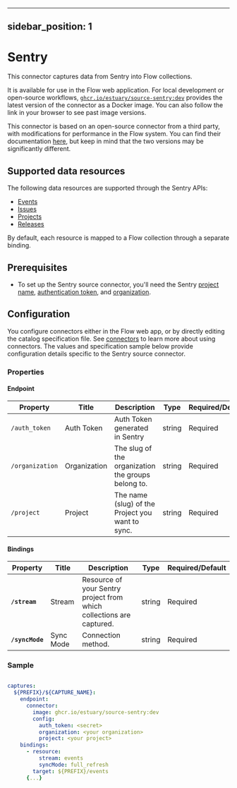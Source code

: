 
---
sidebar_position: 1
---

# Sentry

This connector captures data from Sentry into Flow collections.

It is available for use in the Flow web application. For local development or open-source workflows, [`ghcr.io/estuary/source-sentry:dev`](https://ghcr.io/estuary/source-sentry:dev) provides the latest version of the connector as a Docker image. You can also follow the link in your browser to see past image versions.

This connector is based on an open-source connector from a third party, with modifications for performance in the Flow system.
You can find their documentation [here](https://docs.airbyte.com/integrations/sources/sentry/),
but keep in mind that the two versions may be significantly different.

## Supported data resources

The following data resources are supported through the Sentry APIs:

* [Events](https://docs.sentry.io/api/events/list-a-projects-events/)
* [Issues](https://docs.sentry.io/api/events/list-a-projects-issues/)
* [Projects](https://docs.sentry.io/api/projects/list-your-projects/)
* [Releases](https://docs.sentry.io/api/releases/list-an-organizations-releases/)

By default, each resource is mapped to a Flow collection through a separate binding.

## Prerequisites

* To set up the Sentry source connector, you'll need the Sentry [project name](https://docs.sentry.io/product/projects/), [authentication token](https://docs.sentry.io/api/auth/#auth-tokens), and [organization](https://docs.sentry.io/product/accounts/membership/).

## Configuration

You configure connectors either in the Flow web app, or by directly editing the catalog specification file.
See [connectors](../../../concepts/connectors.md#using-connectors) to learn more about using connectors. The values and specification sample below provide configuration details specific to the Sentry source connector.

### Properties

#### Endpoint

| Property | Title | Description | Type | Required/Default |
|---|---|---|---|---|
| `/auth_token` | Auth Token | Auth Token generated in Sentry | string | Required |
| `/organization` | Organization | The slug of the organization the groups belong to. | string | Required |
| `/project` | Project | The name (slug) of the Project you want to sync. | string | Required |

#### Bindings

| Property | Title | Description | Type | Required/Default |
|---|---|---|---|---|
| **`/stream`** | Stream | Resource of your Sentry project from which collections are captured. | string | Required |
| **`/syncMode`** | Sync Mode | Connection method. | string | Required |

### Sample

```yaml

captures:
  ${PREFIX}/${CAPTURE_NAME}:
    endpoint:
      connector:
        image: ghcr.io/estuary/source-sentry:dev
        config:
          auth_token: <secret>
          organization: <your organization>
          project: <your project>
    bindings:
      - resource:
          stream: events
          syncMode: full_refresh
        target: ${PREFIX}/events
      {...}
```
